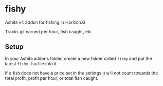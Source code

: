 # fishy
Ashita v4 addon for fishing in HorizonXI

Tracks gil earned per hour, fish caught, etc

## Setup

In your Ashita addons folder, create a new folder called `fishy` and put the latest `fishy.lua` file into it.

If a fish does not have a price set in the settings it will not count towards the total profit, profit per hour, or total fish caught.
